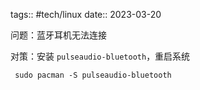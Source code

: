tags:: #tech/linux
date:: 2023-03-20

问题：蓝牙耳机无法连接

对策：安装 `pulseaudio-bluetooth`，重启系统

```shell
 sudo pacman -S pulseaudio-bluetooth
```